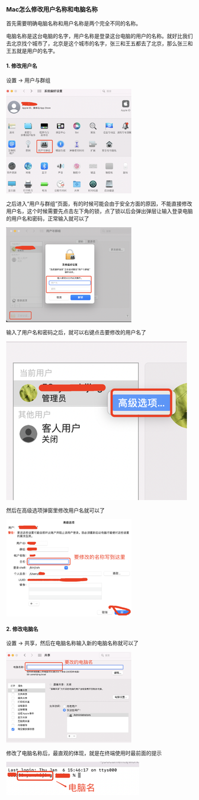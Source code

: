 ### Mac怎么修改用户名称和电脑名称

首先需要明确电脑名称和用户名称是两个完全不同的名称。

电脑名称是这台电脑的名字，用户名称是登录这台电脑的用户的名称。就好比我们去北京找个城市了，北京是这个城市的名字，张三和王五都去了北京，那么张三和王五就是用户的名字。

#### 1. 修改用户名

设置 -> 用户与群组

<img src="./images/i7.png" alt="用户与群组" style="zoom:33%;" />

之后进入“用户与群组”页面，有的时候可能会由于安全方面的原因，不能直接修改用户名，这个时候需要先点击左下角的锁，点了锁以后会弹出弹层让输入登录电脑的用户名和密码，正常输入就可以了

<img src="./images/i8.png" alt="解锁修改用户名" style="zoom:33%;" />

输入了用户名和密码之后，就可以右键点击要修改的用户名了

![右键点击用户头像选择高级选项](./images/i9.png)

然后在高级选项弹窗里修改用户名就可以了

<img src="./images/i10.png" alt="修改用户名" style="zoom:33%;" />

#### 2. 修改电脑名

设置 -> 共享，然后在电脑名称输入新的电脑名称就可以了

<img src="./images/i11.png" alt="修改电脑名" style="zoom:33%;" />

修改了电脑名称后，最直观的体现，就是在终端使用时最前面的提示

<img src="./images/i12.png" alt="电脑名" style="zoom:50%;" />